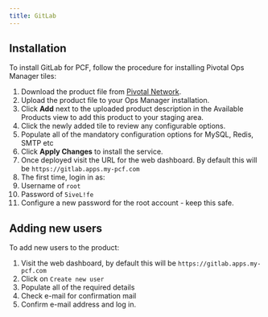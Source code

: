 ```yaml
---
title: GitLab
---
```


## Installation

To install GitLab for PCF, follow the procedure for installing Pivotal Ops Manager tiles:

1. Download the product file from [Pivotal Network](https://network.pivotal.io/products/p-gitlab).
1. Upload the product file to your Ops Manager installation.
1. Click **Add** next to the uploaded product description in the Available Products view to add this product to your staging area.
1. Click the newly added tile to review any configurable options.
1. Populate all of the mandatory configuration options for MySQL, Redis, SMTP etc
1. Click **Apply Changes** to install the service.
1. Once deployed visit the URL for the web dashboard. By default this will be `https://gitlab.apps.my-pcf.com`
1. The first time, login in as:
  1. Username of `root`
  1. Password of `5iveL!fe`
  1. Configure a new password for the root account - keep this safe.

## Adding new users

To add new users to the product:

1. Visit the web dashboard, by default this will be `https://gitlab.apps.my-pcf.com`
1. Click on `Create new user`
1. Populate all of the required details
1. Check e-mail for confirmation mail
1. Confirm e-mail address and log in. 
